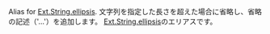 Alias for <a href="#!/api/Ext.String-method-ellipsis" rel="Ext.String-method-ellipsis" class="docClass">Ext.String.ellipsis</a>.
文字列を指定した長さを超えた場合に省略し、省略の記述（'...'）を追加します。 <a href="#!/api/Ext.String-method-ellipsis" rel="Ext.String-method-ellipsis" class="docClass">Ext.String.ellipsis</a>のエリアスです。
